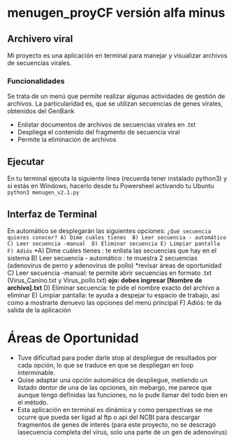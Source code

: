 # menugen_proyCF versión alfa minus 
##  Archivero viral ##
Mi proyecto es una aplicación en terminal para manejar y visualizar archivos de secuencias virales. 
### Funcionalidades ###
Se trata de un menú que permite realizar algunas actividades de gestión de archivos. La particularidad es, que se utilizan secuencias de genes virales, obtenidos del GenBank 
* Enlistar documentos de archivos de secuencias virales en .txt
* Despliega el contenido del fragmento de secuencia viral
* Permite la eliminación de archivos

## Ejecutar ##
En tu terminal ejecuta la siguiente línea (recuerda tener instalado python3) y si estás en Windows, hacerlo desde tu Powersheel activando tu Ubuntu 
``python3 menugen_v2.1.py ``

## Interfaz de Terminal ##

En automático se desplegarán las siguientes opciones:
``
¿Qué secuencia quieres conocer?
A) Dime cuáles tienes 
B) Leer secuencia - automático 
C) Leer secuencia -manual 
D) Eliminar secuencia
E) Limpiar pantalla
F) Adiós
``
*A) Dime cuáles tienes : te enlista las secuencias que hay en el sistema
B) Leer secuencia - automático : te muestra 2 secuencias (adenovirus de perro y adenovirus de pollo) *revisar áreas de oportunidad
C) Leer secuencia -manual: te permite abrir secuencias en formato .txt (Virus_Canino.txt y Virus_pollo.txt) **ojo: debes ingresar [Nombre de archivo].txt**
D) Eliminar secuencia: te pide el nombre exacto del archivo a eliminar 
E) Limpiar pantalla: te ayuda a despejar tu espacio de trabajo, así como a mostrarte denuevo las opciones del menú principal
F) Adiós: te da salida de la aplicación

# Áreas de Oportunidad

* Tuve dificultad para poder darle stop al despliegue de resultados por cada opción, lo que se traduce en que se despliegan en loop interminable.
* Quise adaptar una opción automática de despliegue, metiendo un listado dentor de una de las opciones, sin mebargo, me parece que aunque tengo definidas las funciones, no lo pude llamar del todo bien en el método.
* Esta aplicación en terminal es dinámica y como perspectivas se me ocurre que pueda ser ligad al ftp o api del NCBI para descargar fragmentos de genes de interés (para este proyecto, no se descragó lasecuencia completa del virus, solo una parte de un gen de adenovirus)
